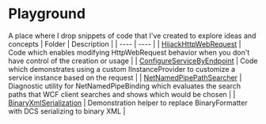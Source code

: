 # Playground
A place where I drop snippets of code that I've created to explore ideas and concepts
| Folder | Description |
| ---- | ---- |
| [HijackHttpWebRequest](HijackHttpWebRequest) | Code which enables modifying HttpWebRequest behavior when you don't have control of the creation or usage |
| [ConfigureServiceByEndpoint](ConfigureServiceByEndpoint) | Code which demonstrates using a custom IInstanceProvider to customize a service instance based on the request |
| [NetNamedPipePathSearcher](NetNamedPipePathSearcher) | Diagnostic utility for NetNamedPipeBinding which evaluates the search paths that WCF client searches and shows which would be chosen |
| [BinaryXmlSerialization](BinaryXmlSerialization) | Demonstration helper to replace BinaryFormatter with DCS serializing to binary XML |

